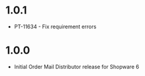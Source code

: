 # 1.0.1
- PT-11634 - Fix requirement errors

# 1.0.0
- Initial Order Mail Distributor release for Shopware 6
